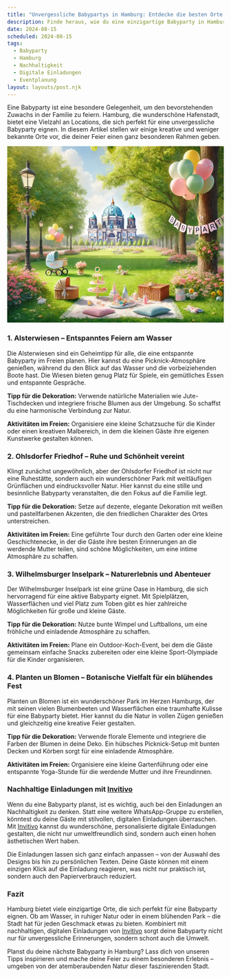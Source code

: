 ```yaml
---
title: "Unvergessliche Babypartys in Hamburg: Entdecke die besten Orte und nachhaltige Einladungen"
description: Finde heraus, wie du eine einzigartige Babyparty in Hamburg gestalten kannst, von geheimen Locations bis hin zu nachhaltigen, digitalen Einladungen.
date: 2024-08-15
scheduled: 2024-08-15
tags:
  - Babyparty
  - Hamburg
  - Nachhaltigkeit
  - Digitale Einladungen
  - Eventplanung
layout: layouts/post.njk
---
```


Eine Babyparty ist eine besondere Gelegenheit, um den bevorstehenden Zuwachs in der Familie zu feiern. Hamburg, die wunderschöne Hafenstadt, bietet eine Vielzahl an Locations, die sich perfekt für eine unvergessliche Babyparty eignen. In diesem Artikel stellen wir einige kreative und weniger bekannte Orte vor, die deiner Feier einen ganz besonderen Rahmen geben. 

![Babyparty im Park](/img/picnic-park.webp)

### 1. **Alsterwiesen – Entspanntes Feiern am Wasser**

Die Alsterwiesen sind ein Geheimtipp für alle, die eine entspannte Babyparty im Freien planen. Hier kannst du eine Picknick-Atmosphäre genießen, während du den Blick auf das Wasser und die vorbeiziehenden Boote hast. Die Wiesen bieten genug Platz für Spiele, ein gemütliches Essen und entspannte Gespräche.

**Tipp für die Dekoration:** Verwende natürliche Materialien wie Jute-Tischdecken und integriere frische Blumen aus der Umgebung. So schaffst du eine harmonische Verbindung zur Natur.

**Aktivitäten im Freien:** Organisiere eine kleine Schatzsuche für die Kinder oder einen kreativen Malbereich, in dem die kleinen Gäste ihre eigenen Kunstwerke gestalten können.

### 2. **Ohlsdorfer Friedhof – Ruhe und Schönheit vereint**

Klingt zunächst ungewöhnlich, aber der Ohlsdorfer Friedhof ist nicht nur eine Ruhestätte, sondern auch ein wunderschöner Park mit weitläufigen Grünflächen und eindrucksvoller Natur. Hier kannst du eine stille und besinnliche Babyparty veranstalten, die den Fokus auf die Familie legt.

**Tipp für die Dekoration:** Setze auf dezente, elegante Dekoration mit weißen und pastellfarbenen Akzenten, die den friedlichen Charakter des Ortes unterstreichen.

**Aktivitäten im Freien:** Eine geführte Tour durch den Garten oder eine kleine Geschichtenecke, in der die Gäste ihre besten Erinnerungen an die werdende Mutter teilen, sind schöne Möglichkeiten, um eine intime Atmosphäre zu schaffen.

### 3. **Wilhelmsburger Inselpark – Naturerlebnis und Abenteuer**

Der Wilhelmsburger Inselpark ist eine grüne Oase in Hamburg, die sich hervorragend für eine aktive Babyparty eignet. Mit Spielplätzen, Wasserflächen und viel Platz zum Toben gibt es hier zahlreiche Möglichkeiten für große und kleine Gäste.

**Tipp für die Dekoration:** Nutze bunte Wimpel und Luftballons, um eine fröhliche und einladende Atmosphäre zu schaffen.

**Aktivitäten im Freien:** Plane ein Outdoor-Koch-Event, bei dem die Gäste gemeinsam einfache Snacks zubereiten oder eine kleine Sport-Olympiade für die Kinder organisieren.

### 4. **Planten un Blomen – Botanische Vielfalt für ein blühendes Fest**

Planten un Blomen ist ein wunderschöner Park im Herzen Hamburgs, der mit seinen vielen Blumenbeeten und Wasserflächen eine traumhafte Kulisse für eine Babyparty bietet. Hier kannst du die Natur in vollen Zügen genießen und gleichzeitig eine kreative Feier gestalten.

**Tipp für die Dekoration:** Verwende florale Elemente und integriere die Farben der Blumen in deine Deko. Ein hübsches Picknick-Setup mit bunten Decken und Körben sorgt für eine einladende Atmosphäre.

**Aktivitäten im Freien:** Organisiere eine kleine Gartenführung oder eine entspannte Yoga-Stunde für die werdende Mutter und ihre Freundinnen.

### **Nachhaltige Einladungen mit [Invitivo](https://invitivo.com/create)**

Wenn du eine Babyparty planst, ist es wichtig, auch bei den Einladungen an Nachhaltigkeit zu denken. Statt eine weitere WhatsApp-Gruppe zu erstellen, könntest du deine Gäste mit stilvollen, digitalen Einladungen überraschen. Mit [Invitivo](https://invitivo.com/) kannst du wunderschöne, personalisierte digitale Einladungen gestalten, die nicht nur umweltfreundlich sind, sondern auch einen hohen ästhetischen Wert haben. 

Die Einladungen lassen sich ganz einfach anpassen – von der Auswahl des Designs bis hin zu persönlichen Texten. Deine Gäste können mit einem einzigen Klick auf die Einladung reagieren, was nicht nur praktisch ist, sondern auch den Papierverbrauch reduziert.

### **Fazit**

Hamburg bietet viele einzigartige Orte, die sich perfekt für eine Babyparty eignen. Ob am Wasser, in ruhiger Natur oder in einem blühenden Park – die Stadt hat für jeden Geschmack etwas zu bieten. Kombiniert mit nachhaltigen, digitalen Einladungen von [Invitivo](https://invitivo.com) sorgt deine Babyparty nicht nur für unvergessliche Erinnerungen, sondern schont auch die Umwelt.

Planst du deine nächste Babyparty in Hamburg? Lass dich von unseren Tipps inspirieren und mache deine Feier zu einem besonderen Erlebnis – umgeben von der atemberaubenden Natur dieser faszinierenden Stadt.
